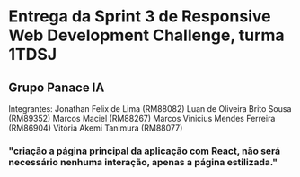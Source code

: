 # Entrega da Sprint 3 de Responsive Web Development Challenge, turma 1TDSJ

## Grupo Panace IA 

Integrantes:
Jonathan Felix de Lima (RM88082)
Luan de Oliveira Brito Sousa (RM89352)
Marcos Maciel (RM88267)
Marcos Vinicius Mendes Ferreira (RM86904)
Vitória Akemi Tanimura (RM88077)

### "criação a página principal da aplicação com React, não será necessário nenhuma interação, apenas a página estilizada." 


